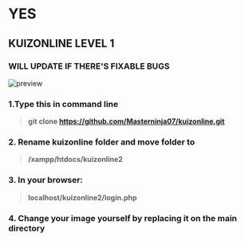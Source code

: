 # YES
## KUIZONLINE LEVEL 1

### WILL UPDATE IF THERE'S FIXABLE BUGS 

![preview](https://i.imgur.com/TeAaXXa.png)













### 1.Type this in command line
>**git clone https://github.com/Masterninja07/kuizonline.git**

### 2. Rename kuizonline folder and move folder to 
>**/xampp/htdocs/kuizonline2**

### 3. In your browser:
>**localhost/kuizonline2/login.php**

### 4. **Change your image yourself by replacing it on the main directory**




